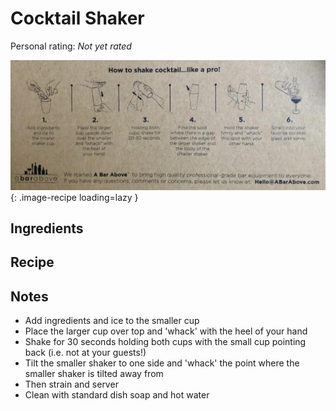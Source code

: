 <!-- Needs Manual Review -->

<!-- Do not modify sections with "AUTO-*". They are updated by make.py -->

# Cocktail Shaker

<!-- rating=0; (User can specify rating on scale of 1-5) -->
<!-- AUTO-UserRating -->
Personal rating: *Not yet rated*
<!-- /AUTO-UserRating -->

<!-- name_image=cocktail_shaker.jpeg; (User can specify image name) -->
<!-- AUTO-Image -->
![cocktail_shaker.jpeg](./cocktail_shaker.jpeg){: .image-recipe loading=lazy }
<!-- /AUTO-Image -->

## Ingredients



## Recipe



## Notes

* Add ingredients and ice to the smaller cup
* Place the larger cup over top and 'whack' with the heel of your hand
* Shake for 30 seconds holding both cups with the small cup pointing back (i.e. not at your guests!)
* Tilt the smaller shaker to one side and 'whack' the point where the smaller shaker is tilted away from
* Then strain and server
* Clean with standard dish soap and hot water

